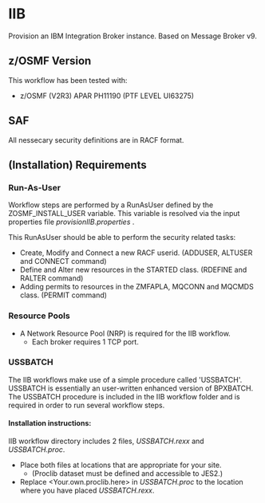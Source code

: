 
# IIB

Provision an IBM Integration Broker instance. Based on Message Broker v9.

## z/OSMF Version

This workflow has been tested with:

+ z/OSMF (V2R3) APAR PH11190 (PTF LEVEL UI63275)

## SAF

All nessecary security definitions are in RACF format. 

## (Installation) Requirements

### Run-As-User

Workflow steps are performed by a RunAsUser defined by the ZOSMF_INSTALL_USER variable. This variable is resolved via the input properties file _provisionIIB.properties_ . 

This RunAsUser should be able to perform the security related tasks:

+ Create, Modify and Connect a new RACF userid. (ADDUSER, ALTUSER and CONNECT command)
+ Define and Alter new resources in the STARTED class. (RDEFINE and RALTER command)
+ Adding permits to resources in the ZMFAPLA, MQCONN and MQCMDS class. (PERMIT command)

### Resource Pools
+ A Network Resource Pool (NRP) is required for the IIB workflow.
  - Each broker requires 1 TCP port.

### USSBATCH

The IIB workflows make use of a simple procedure called 'USSBATCH'. USSBATCH is essentially an user-written enhanced version of BPXBATCH. The USSBATCH procedure is included in the IIB workflow folder and is required in order to run several workflow steps.

#### Installation instructions:

IIB workflow directory includes 2 files, _USSBATCH.rexx_ and _USSBATCH.proc_.
+ Place both files at locations that are appropriate for your site.
  - (Proclib dataset must be defined and accessible to JES2.)
+ Replace <Your.own.proclib.here> in _USSBATCH.proc_ to the location where you have placed _USSBATCH.rexx_.
